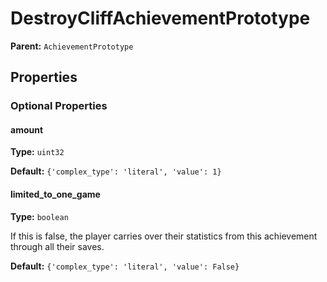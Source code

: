 # DestroyCliffAchievementPrototype



**Parent:** `AchievementPrototype`

## Properties

### Optional Properties

#### amount

**Type:** `uint32`



**Default:** `{'complex_type': 'literal', 'value': 1}`

#### limited_to_one_game

**Type:** `boolean`

If this is false, the player carries over their statistics from this achievement through all their saves.

**Default:** `{'complex_type': 'literal', 'value': False}`

